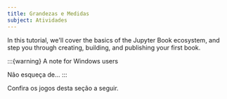 ```yaml
---
title: Grandezas e Medidas
subject: Atividades
---
```



In this tutorial, we'll cover the basics of the Jupyter Book ecosystem, and step you through creating, building, and publishing your first book.

:::{warning} A note for Windows users

Não esqueça de...
:::

Confira os jogos desta seção a seguir.

